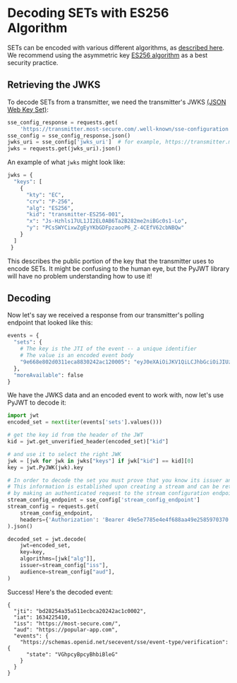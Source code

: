 # Decoding SETs with ES256 Algorithm

SETs can be encoded with various different algorithms, as [described here](https://datatracker.ietf.org/doc/html/rfc7518#section-3.1). We recommend using the asymmetric key [ES256 algorithm](https://datatracker.ietf.org/doc/html/rfc7518#section-3.4) as a best security practice.

## Retrieving the JWKS
To decode SETs from a transmitter, we need the transmitter's JWKS [(JSON Web Key Set)](https://datatracker.ietf.org/doc/html/rfc7517#section-5):
```py
sse_config_response = requests.get(
    'https://transmitter.most-secure.com/.well-known/sse-configuration')
sse_config = sse_config_response.json()
jwks_uri = sse_config['jwks_uri']  # for example, https://transmitter.most-secure.com/jwks.json
jwks = requests.get(jwks_uri).json()
```

An example of what `jwks` might look like:
```py
jwks = {
  "keys": [
    {
      "kty": "EC",
      "crv": "P-256",
      "alg": "ES256",
      "kid": "transmitter-ES256-001",
      "x": "Js-Hzhls17UL1JI2EL0AB6Ta2B282me2niBGc0s1-Lo",
      "y": "PCsSWYCixwZgEyYKbGDFpzaooP6_Z-4CEfV62cbNBQw"
    }
  ]
 }
```

This describes the public portion of the key that the transmitter uses to encode SETs.
It might be confusing to the human eye, but the PyJWT library will have no problem
understanding how to use it!

## Decoding
Now let's say we received a response from our transmitter's polling endpoint that looked like this:
```py
events = {
  "sets": {
    # The key is the JTI of the event -- a unique identifier
    # The value is an encoded event body
    "9e668e802d0311eca8830242ac120005": "eyJ0eXAiOiJKV1QiLCJhbGciOiJIUzI1NiJ9.eyJqdGkiOiI5ZTY2OGU4MDJkMDMxMWVjYTg4MzAyNDJhYzEyMDAwNSIsImlhdCI6MTYzNDIyNTQxMCwiaXNzIjoiaHR0cHM6Ly90cmFuc21pdHRlci5tb3N0LXNlY3VyZS5jb20vIiwiYXVkIjoiaHR0cHM6Ly9wb3B1bGFyLWFwcC5jb20iLCJldmVudHMiOnsiaHR0cHM6Ly9zY2hlbWFzLm9wZW5pZC5uZXQvc2VjZXZlbnQvc3NlL2V2ZW50LXR5cGUvdmVyaWZpY2F0aW9uIjp7InN0YXRlIjoiVkdocGN5QnBjeUJoYmlCbGVHIn19fQ.7FsbAXOXJgwkwPLNIlnff1bgshWBLHq9-m8VGc6KjWQ"
  },
  "moreAvailable": false
}
```

We have the JWKS data and an encoded event to work with, now let's use PyJWT to decode it:
```py
import jwt
encoded_set = next(iter(events['sets'].values()))

# get the key id from the header of the JWT
kid = jwt.get_unverified_header(encoded_set)["kid"]

# and use it to select the right JWK
jwk = [jwk for jwk in jwks["keys"] if jwk["kid"] == kid][0]
key = jwt.PyJWK(jwk).key

# In order to decode the set you must prove that you know its issuer and audience.
# This information is established upon creating a stream and can be retrieved
# by making an authenticated request to the stream configuration endpoint:
stream_config_endpoint = sse_config['stream_config_endpoint']
stream_config = requests.get(
    stream_config_endpoint,
    headers={'Authorization': 'Bearer 49e5e7785e4e4f688aa49e2585970370'},
).json()

decoded_set = jwt.decode(
    jwt=encoded_set,
    key=key,
    algorithms=[jwk["alg"]],
    issuer=stream_config["iss"],
    audience=stream_config["aud"],
)
```

Success! Here's the decoded event:
```json5
{
  "jti": "bd28254a35a511ecbca20242ac1c0002",
  "iat": 1634225410,
  "iss": "https://most-secure.com/",
  "aud": "https://popular-app.com",
  "events": {
    "https://schemas.openid.net/secevent/sse/event-type/verification": {
      "state": "VGhpcyBpcyBhbiBleG"
    }
  }
}
```
